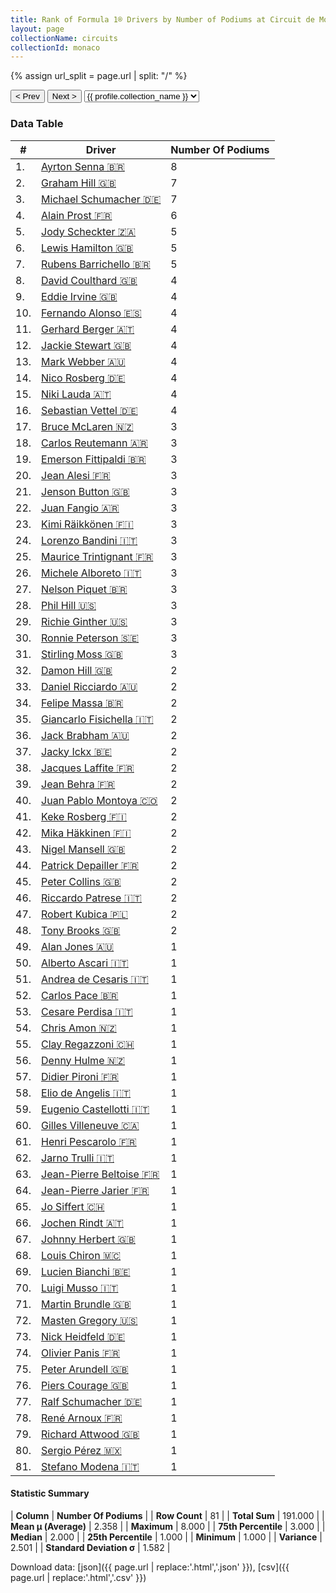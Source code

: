 ```yaml
---
title: Rank of Formula 1® Drivers by Number of Podiums at Circuit de Monaco
layout: page
collectionName: circuits
collectionId: monaco
---
```


{% assign url_split = page.url | split: "/" %}
<div id="collection-navigation">
<button onclick="selector.options[selector.selectedIndex-1].value && (window.location = selector.options[selector.selectedIndex-1].value);">&lt; Prev</button>
<button onclick="selector.options[selector.selectedIndex+1].value && (window.location = selector.options[selector.selectedIndex+1].value);">Next &gt;</button>
<select id="selector" onchange="this.options[this.selectedIndex].value && (window.location = this.options[this.selectedIndex].value);">
  {% for collectionId in site.data[page.collectionName].refs %}
    {% if collectionId == page.collectionId %}
      {% assign selected = "selected" %}
    {% else %}
      {% assign selected = "" %}
    {% endif %}
    {% assign profile = site.data[page.collectionName][collectionId].profile %}
    <option value="/f1/{{ page.collectionName }}/{{ collectionId }}/{{ url_split[4] }}" {{ selected }}>{{ profile.collection_name }}</option>
  {% endfor %}
</select>
</div>

<canvas id="chart" width="400" height="180"></canvas>
<script>
var data = {
    "datasets": [
        {
            "backgroundColor": [
                "#9C8E8D",
                "#9C8E8D",
                "#9C8E8D",
                "#9C8E8D",
                "#9C8E8D",
                "#9C8E8D",
                "#9C8E8D",
                "#9C8E8D",
                "#9C8E8D",
                "#9C8E8D",
                "#9C8E8D",
                "#9C8E8D",
                "#9C8E8D",
                "#9C8E8D",
                "#9C8E8D",
                "#9C8E8D",
                "#9C8E8D",
                "#9C8E8D",
                "#9C8E8D",
                "#9C8E8D",
                "#9C8E8D",
                "#9C8E8D",
                "#9C8E8D",
                "#9C8E8D",
                "#9C8E8D",
                "#9C8E8D",
                "#9C8E8D",
                "#9C8E8D",
                "#9C8E8D",
                "#9C8E8D",
                "#9C8E8D",
                "#9C8E8D",
                "#9C8E8D",
                "#9C8E8D",
                "#9C8E8D",
                "#9C8E8D",
                "#9C8E8D",
                "#9C8E8D",
                "#9C8E8D",
                "#9C8E8D",
                "#9C8E8D",
                "#9C8E8D",
                "#9C8E8D",
                "#9C8E8D",
                "#9C8E8D",
                "#9C8E8D",
                "#9C8E8D",
                "#9C8E8D",
                "#9C8E8D",
                "#9C8E8D",
                "#9C8E8D",
                "#9C8E8D",
                "#9C8E8D",
                "#9C8E8D",
                "#9C8E8D",
                "#9C8E8D",
                "#9C8E8D",
                "#9C8E8D",
                "#9C8E8D",
                "#9C8E8D",
                "#9C8E8D",
                "#9C8E8D",
                "#9C8E8D",
                "#9C8E8D",
                "#9C8E8D",
                "#9C8E8D",
                "#9C8E8D",
                "#9C8E8D",
                "#9C8E8D",
                "#9C8E8D",
                "#9C8E8D",
                "#9C8E8D",
                "#9C8E8D",
                "#9C8E8D",
                "#9C8E8D",
                "#9C8E8D",
                "#9C8E8D",
                "#9C8E8D",
                "#9C8E8D",
                "#9C8E8D",
                "#9C8E8D"
            ],
            "borderColor": [
                "#1D181E",
                "#1D181E",
                "#1D181E",
                "#1D181E",
                "#1D181E",
                "#1D181E",
                "#1D181E",
                "#1D181E",
                "#1D181E",
                "#1D181E",
                "#1D181E",
                "#1D181E",
                "#1D181E",
                "#1D181E",
                "#1D181E",
                "#1D181E",
                "#1D181E",
                "#1D181E",
                "#1D181E",
                "#1D181E",
                "#1D181E",
                "#1D181E",
                "#1D181E",
                "#1D181E",
                "#1D181E",
                "#1D181E",
                "#1D181E",
                "#1D181E",
                "#1D181E",
                "#1D181E",
                "#1D181E",
                "#1D181E",
                "#1D181E",
                "#1D181E",
                "#1D181E",
                "#1D181E",
                "#1D181E",
                "#1D181E",
                "#1D181E",
                "#1D181E",
                "#1D181E",
                "#1D181E",
                "#1D181E",
                "#1D181E",
                "#1D181E",
                "#1D181E",
                "#1D181E",
                "#1D181E",
                "#1D181E",
                "#1D181E",
                "#1D181E",
                "#1D181E",
                "#1D181E",
                "#1D181E",
                "#1D181E",
                "#1D181E",
                "#1D181E",
                "#1D181E",
                "#1D181E",
                "#1D181E",
                "#1D181E",
                "#1D181E",
                "#1D181E",
                "#1D181E",
                "#1D181E",
                "#1D181E",
                "#1D181E",
                "#1D181E",
                "#1D181E",
                "#1D181E",
                "#1D181E",
                "#1D181E",
                "#1D181E",
                "#1D181E",
                "#1D181E",
                "#1D181E",
                "#1D181E",
                "#1D181E",
                "#1D181E",
                "#1D181E",
                "#1D181E"
            ],
            "borderWidth": 1,
            "data": [
                8.0,
                7.0,
                7.0,
                6.0,
                5.0,
                5.0,
                5.0,
                4.0,
                4.0,
                4.0,
                4.0,
                4.0,
                4.0,
                4.0,
                4.0,
                4.0,
                3.0,
                3.0,
                3.0,
                3.0,
                3.0,
                3.0,
                3.0,
                3.0,
                3.0,
                3.0,
                3.0,
                3.0,
                3.0,
                3.0,
                3.0,
                2.0,
                2.0,
                2.0,
                2.0,
                2.0,
                2.0,
                2.0,
                2.0,
                2.0,
                2.0,
                2.0,
                2.0,
                2.0,
                2.0,
                2.0,
                2.0,
                2.0,
                1.0,
                1.0,
                1.0,
                1.0,
                1.0,
                1.0,
                1.0,
                1.0,
                1.0,
                1.0,
                1.0,
                1.0,
                1.0,
                1.0,
                1.0,
                1.0,
                1.0,
                1.0,
                1.0,
                1.0,
                1.0,
                1.0,
                1.0,
                1.0,
                1.0,
                1.0,
                1.0,
                1.0,
                1.0,
                1.0,
                1.0,
                1.0,
                1.0
            ],
            "label": "Number Of Podiums"
        }
    ],
    "labels": [
        "Ayrton Senna",
        "Graham Hill",
        "Michael Schumacher",
        "Alain Prost",
        "Jody Scheckter",
        "Lewis Hamilton",
        "Rubens Barrichello",
        "David Coulthard",
        "Eddie Irvine",
        "Fernando Alonso",
        "Gerhard Berger",
        "Jackie Stewart",
        "Mark Webber",
        "Nico Rosberg",
        "Niki Lauda",
        "Sebastian Vettel",
        "Bruce McLaren",
        "Carlos Reutemann",
        "Emerson Fittipaldi",
        "Jean Alesi",
        "Jenson Button",
        "Juan Fangio",
        "Kimi Räikkönen",
        "Lorenzo Bandini",
        "Maurice Trintignant",
        "Michele Alboreto",
        "Nelson Piquet",
        "Phil Hill",
        "Richie Ginther",
        "Ronnie Peterson",
        "Stirling Moss",
        "Damon Hill",
        "Daniel Ricciardo",
        "Felipe Massa",
        "Giancarlo Fisichella",
        "Jack Brabham",
        "Jacky Ickx",
        "Jacques Laffite",
        "Jean Behra",
        "Juan Pablo Montoya",
        "Keke Rosberg",
        "Mika Häkkinen",
        "Nigel Mansell",
        "Patrick Depailler",
        "Peter Collins",
        "Riccardo Patrese",
        "Robert Kubica",
        "Tony Brooks",
        "Alan Jones",
        "Alberto Ascari",
        "Andrea de Cesaris",
        "Carlos Pace",
        "Cesare Perdisa",
        "Chris Amon",
        "Clay Regazzoni",
        "Denny Hulme",
        "Didier Pironi",
        "Elio de Angelis",
        "Eugenio Castellotti",
        "Gilles Villeneuve",
        "Henri Pescarolo",
        "Jarno Trulli",
        "Jean-Pierre Beltoise",
        "Jean-Pierre Jarier",
        "Jo Siffert",
        "Jochen Rindt",
        "Johnny Herbert",
        "Louis Chiron",
        "Lucien Bianchi",
        "Luigi Musso",
        "Martin Brundle",
        "Masten Gregory",
        "Nick Heidfeld",
        "Olivier Panis",
        "Peter Arundell",
        "Piers Courage",
        "Ralf Schumacher",
        "René Arnoux",
        "Richard Attwood",
        "Sergio Pérez",
        "Stefano Modena"
    ]
};
var options = {
  legend: {
    display: false
  },
  scales: {
    xAxes: [{
      ticks: {
        beginAtZero: true,
        maxRotation: 180,
        display: window.innerWidth > 800
      }
    }],
    yAxes: [{
      ticks: {
        beginAtZero: true
      }
    }]
  },
  onResize: function(chart, size) {
    chart.options.scales.xAxes[0].ticks.display = size.width > 800;
  }
};
var chart = new Chart("chart", {
    data: data,
    type: 'bar',
    options: options
});
</script>



### Data Table

| # | Driver | Number Of Podiums |
|--|--|--|
| 1. | [Ayrton Senna 🇧🇷](/f1/drivers/senna) | 8 |
| 2. | [Graham Hill 🇬🇧](/f1/drivers/hill) | 7 |
| 3. | [Michael Schumacher 🇩🇪](/f1/drivers/michael_schumacher) | 7 |
| 4. | [Alain Prost 🇫🇷](/f1/drivers/prost) | 6 |
| 5. | [Jody Scheckter 🇿🇦](/f1/drivers/scheckter) | 5 |
| 6. | [Lewis Hamilton 🇬🇧](/f1/drivers/hamilton) | 5 |
| 7. | [Rubens Barrichello 🇧🇷](/f1/drivers/barrichello) | 5 |
| 8. | [David Coulthard 🇬🇧](/f1/drivers/coulthard) | 4 |
| 9. | [Eddie Irvine 🇬🇧](/f1/drivers/irvine) | 4 |
| 10. | [Fernando Alonso 🇪🇸](/f1/drivers/alonso) | 4 |
| 11. | [Gerhard Berger 🇦🇹](/f1/drivers/berger) | 4 |
| 12. | [Jackie Stewart 🇬🇧](/f1/drivers/stewart) | 4 |
| 13. | [Mark Webber 🇦🇺](/f1/drivers/webber) | 4 |
| 14. | [Nico Rosberg 🇩🇪](/f1/drivers/rosberg) | 4 |
| 15. | [Niki Lauda 🇦🇹](/f1/drivers/lauda) | 4 |
| 16. | [Sebastian Vettel 🇩🇪](/f1/drivers/vettel) | 4 |
| 17. | [Bruce McLaren 🇳🇿](/f1/drivers/mclaren) | 3 |
| 18. | [Carlos Reutemann 🇦🇷](/f1/drivers/reutemann) | 3 |
| 19. | [Emerson Fittipaldi 🇧🇷](/f1/drivers/emerson_fittipaldi) | 3 |
| 20. | [Jean Alesi 🇫🇷](/f1/drivers/alesi) | 3 |
| 21. | [Jenson Button 🇬🇧](/f1/drivers/button) | 3 |
| 22. | [Juan Fangio 🇦🇷](/f1/drivers/fangio) | 3 |
| 23. | [Kimi Räikkönen 🇫🇮](/f1/drivers/raikkonen) | 3 |
| 24. | [Lorenzo Bandini 🇮🇹](/f1/drivers/bandini) | 3 |
| 25. | [Maurice Trintignant 🇫🇷](/f1/drivers/trintignant) | 3 |
| 26. | [Michele Alboreto 🇮🇹](/f1/drivers/alboreto) | 3 |
| 27. | [Nelson Piquet 🇧🇷](/f1/drivers/piquet) | 3 |
| 28. | [Phil Hill 🇺🇸](/f1/drivers/phil_hill) | 3 |
| 29. | [Richie Ginther 🇺🇸](/f1/drivers/ginther) | 3 |
| 30. | [Ronnie Peterson 🇸🇪](/f1/drivers/peterson) | 3 |
| 31. | [Stirling Moss 🇬🇧](/f1/drivers/moss) | 3 |
| 32. | [Damon Hill 🇬🇧](/f1/drivers/damon_hill) | 2 |
| 33. | [Daniel Ricciardo 🇦🇺](/f1/drivers/ricciardo) | 2 |
| 34. | [Felipe Massa 🇧🇷](/f1/drivers/massa) | 2 |
| 35. | [Giancarlo Fisichella 🇮🇹](/f1/drivers/fisichella) | 2 |
| 36. | [Jack Brabham 🇦🇺](/f1/drivers/jack_brabham) | 2 |
| 37. | [Jacky Ickx 🇧🇪](/f1/drivers/ickx) | 2 |
| 38. | [Jacques Laffite 🇫🇷](/f1/drivers/laffite) | 2 |
| 39. | [Jean Behra 🇫🇷](/f1/drivers/behra) | 2 |
| 40. | [Juan Pablo Montoya 🇨🇴](/f1/drivers/montoya) | 2 |
| 41. | [Keke Rosberg 🇫🇮](/f1/drivers/keke_rosberg) | 2 |
| 42. | [Mika Häkkinen 🇫🇮](/f1/drivers/hakkinen) | 2 |
| 43. | [Nigel Mansell 🇬🇧](/f1/drivers/mansell) | 2 |
| 44. | [Patrick Depailler 🇫🇷](/f1/drivers/depailler) | 2 |
| 45. | [Peter Collins 🇬🇧](/f1/drivers/collins) | 2 |
| 46. | [Riccardo Patrese 🇮🇹](/f1/drivers/patrese) | 2 |
| 47. | [Robert Kubica 🇵🇱](/f1/drivers/kubica) | 2 |
| 48. | [Tony Brooks 🇬🇧](/f1/drivers/brooks) | 2 |
| 49. | [Alan Jones 🇦🇺](/f1/drivers/jones) | 1 |
| 50. | [Alberto Ascari 🇮🇹](/f1/drivers/ascari) | 1 |
| 51. | [Andrea de Cesaris 🇮🇹](/f1/drivers/cesaris) | 1 |
| 52. | [Carlos Pace 🇧🇷](/f1/drivers/pace) | 1 |
| 53. | [Cesare Perdisa 🇮🇹](/f1/drivers/perdisa) | 1 |
| 54. | [Chris Amon 🇳🇿](/f1/drivers/amon) | 1 |
| 55. | [Clay Regazzoni 🇨🇭](/f1/drivers/regazzoni) | 1 |
| 56. | [Denny Hulme 🇳🇿](/f1/drivers/hulme) | 1 |
| 57. | [Didier Pironi 🇫🇷](/f1/drivers/pironi) | 1 |
| 58. | [Elio de Angelis 🇮🇹](/f1/drivers/angelis) | 1 |
| 59. | [Eugenio Castellotti 🇮🇹](/f1/drivers/castellotti) | 1 |
| 60. | [Gilles Villeneuve 🇨🇦](/f1/drivers/gilles_villeneuve) | 1 |
| 61. | [Henri Pescarolo 🇫🇷](/f1/drivers/pescarolo) | 1 |
| 62. | [Jarno Trulli 🇮🇹](/f1/drivers/trulli) | 1 |
| 63. | [Jean-Pierre Beltoise 🇫🇷](/f1/drivers/beltoise) | 1 |
| 64. | [Jean-Pierre Jarier 🇫🇷](/f1/drivers/jarier) | 1 |
| 65. | [Jo Siffert 🇨🇭](/f1/drivers/siffert) | 1 |
| 66. | [Jochen Rindt 🇦🇹](/f1/drivers/rindt) | 1 |
| 67. | [Johnny Herbert 🇬🇧](/f1/drivers/herbert) | 1 |
| 68. | [Louis Chiron 🇲🇨](/f1/drivers/chiron) | 1 |
| 69. | [Lucien Bianchi 🇧🇪](/f1/drivers/bianchi) | 1 |
| 70. | [Luigi Musso 🇮🇹](/f1/drivers/musso) | 1 |
| 71. | [Martin Brundle 🇬🇧](/f1/drivers/brundle) | 1 |
| 72. | [Masten Gregory 🇺🇸](/f1/drivers/gregory) | 1 |
| 73. | [Nick Heidfeld 🇩🇪](/f1/drivers/heidfeld) | 1 |
| 74. | [Olivier Panis 🇫🇷](/f1/drivers/panis) | 1 |
| 75. | [Peter Arundell 🇬🇧](/f1/drivers/arundell) | 1 |
| 76. | [Piers Courage 🇬🇧](/f1/drivers/courage) | 1 |
| 77. | [Ralf Schumacher 🇩🇪](/f1/drivers/ralf_schumacher) | 1 |
| 78. | [René Arnoux 🇫🇷](/f1/drivers/arnoux) | 1 |
| 79. | [Richard Attwood 🇬🇧](/f1/drivers/attwood) | 1 |
| 80. | [Sergio Pérez 🇲🇽](/f1/drivers/perez) | 1 |
| 81. | [Stefano Modena 🇮🇹](/f1/drivers/modena) | 1 |

#### Statistic Summary

| **Column** | **Number Of Podiums** |
| **Row Count** | 81 |
| **Total Sum** | 191.000 |
| **Mean μ (Average)** | 2.358 |
| **Maximum** | 8.000 |
| **75th Percentile** | 3.000 |
| **Median** | 2.000 |
| **25th Percentile** | 1.000 |
| **Minimum** | 1.000 |
| **Variance** | 2.501 |
| **Standard Deviation σ** | 1.582 |

Download data: [json]({{ page.url | replace:'.html','.json' }}), [csv]({{ page.url | replace:'.html','.csv' }})
